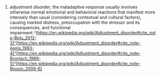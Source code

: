 1. adjustment disorder; the maladaptive response usually involves otherwise normal emotional and behavioral reactions that manifest more intensely than usual (considering contextual and cultural factors), causing marked distress, preoccupation with the stressor and its consequences, and functional impairment.^[https://en.wikipedia.org/wiki/Adjustment_disorder#cite_note-Bolu_2012-3]^[https://en.wikipedia.org/wiki/Adjustment_disorder#cite_note-Asnis_1993-4]^[https://en.wikipedia.org/wiki/Adjustment_disorder#cite_note-Bronisch_1989-5]^[https://en.wikipedia.org/wiki/Adjustment_disorder#cite_note-Bisson_2006-6]